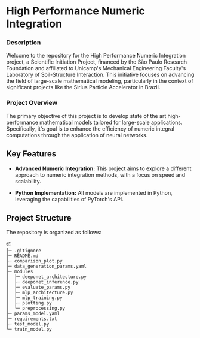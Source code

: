 # High Performance Numeric Integration

### Description

Welcome to the repository for the High Performance Numeric Integration project, a Scientific Initiation Project, financed by the São Paulo Research Foundation and affiliated to Unicamp's Mechanical Engineering Faculty's Laboratory of Soil-Structure Interaction. This initiative focuses on advancing the field of large-scale mathematical modeling, particularly in the context of significant projects like the Sirius Particle Accelerator in Brazil.

### Project Overview

The primary objective of this project is to develop state of the art high-performance mathematical models tailored for large-scale applications. Specifically, it's goal is to enhance the efficiency of numeric integral computations through the application of neural networks.

## Key Features

- **Advanced Numeric Integration:** This project aims to explore a different approach to numeric integration methods, with a focus on speed and scalability.
  
- **Python Implementation:** All models are implemented in Python, leveraging the capabilities of PyTorch's API.

## Project Structure

The repository is organized as follows:
```
📦 
├─ .gitignore
├─ README.md
├─ comparison_plot.py
├─ data_generation_params.yaml
├─ modules
│  ├─ deeponet_architecture.py
│  ├─ deeponet_inference.py
│  ├─ evaluate_params.py
│  ├─ mlp_architecture.py
│  ├─ mlp_training.py
│  ├─ plotting.py
│  └─ preprocessing.py
├─ params_model.yaml
├─ requirements.txt
├─ test_model.py
└─ train_model.py
```
